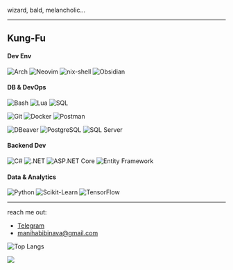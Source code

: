 wizard, bald, melancholic...

---

## Kung-Fu

#### Dev Env
![Arch](https://img.shields.io/badge/Arch_Linux-1793D1?style=for-the-badge)
![Neovim](https://img.shields.io/badge/NeoVim-57A143?style=for-the-badge)
![nix-shell](https://img.shields.io/badge/nix--shell-5277C3?style=for-the-badge)
![Obsidian](https://img.shields.io/badge/Obsidian-483699?style=for-the-badge)

#### DB & DevOps
![Bash](https://img.shields.io/badge/Bash-4EAA25?style=for-the-badge)
![Lua](https://img.shields.io/badge/Lua-2C2D72?style=for-the-badge)
![SQL](https://img.shields.io/badge/SQL-4479A1?style=for-the-badge)

![Git](https://img.shields.io/badge/Git-F05032?style=for-the-badge)
![Docker](https://img.shields.io/badge/Docker-2496ED?style=for-the-badge)
![Postman](https://img.shields.io/badge/Postman-FF6C37?style=for-the-badge)

![DBeaver](https://img.shields.io/badge/DBeaver-382923?style=for-the-badge)
![PostgreSQL](https://img.shields.io/badge/PostgreSQL-316192?style=for-the-badge)
![SQL Server](https://img.shields.io/badge/SQL_Server-CC2927?style=for-the-badge)

#### Backend Dev
![C#](https://img.shields.io/badge/C%23-239120?style=for-the-badge)
![.NET](https://img.shields.io/badge/.NET-5C2D91?style=for-the-badge)
![ASP.NET Core](https://img.shields.io/badge/ASP.NET%20Core-5C2D91?style=for-the-badge)
![Entity Framework](https://img.shields.io/badge/Entity_Framework-5C2D91?style=for-the-badge)

#### Data & Analytics
![Python](https://img.shields.io/badge/Python-3776AB?style=for-the-badge)
![Scikit-Learn](https://img.shields.io/badge/scikit--learn-F7931E?style=for-the-badge)
![TensorFlow](https://img.shields.io/badge/TensorFlow-FF6F00?style=for-the-badge)

---

reach me out:
- [Telegram](https://t.me/maninava)
- manihabibinava@gmail.com


![Top Langs](https://github-readme-stats.vercel.app/api/top-langs/?username=mavantgarderc&layout=compact&show_icons=true&theme=dracula)

![](https://komarev.com/ghpvc/?username=ManiHNava&color=red&style=for-the-bridge&label=Visited+by)
